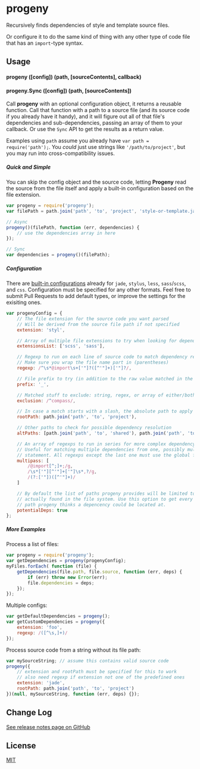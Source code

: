 progeny
=======
Recursively finds dependencies of style and template source files.

Or configure it to do the same kind of thing with any other type of code file
that has an `import`-type syntax.


Usage
-----
#### progeny ([config]) (path, [sourceContents], callback)
#### progeny.Sync ([config]) (path, [sourceContents])
Call **progeny** with an optional configuration object, it returns a reusable
function. Call that function with a path to a source file (and its
source code if you already have it handy), and it will figure out all of that
file's dependencies and sub-dependencies, passing an array of them to your
callback. Or use the `Sync` API to get the results as a return value.

Examples using `path` assume you already have `var path = require('path');`.
You _could_ just use strings like `'/path/to/project'`, but you may run into
cross-compatibility issues.

##### Quick and Simple
You can skip the config object and the source code, letting **Progeny** read
the source from the file itself and apply a built-in configuration based on the file extension.

```javascript
var progeny = require('progeny');
var filePath = path.join('path', 'to', 'project', 'style-or-template.jade');

// Async
progeny()(filePath, function (err, dependencies) {
    // use the dependencies array in here
});

// Sync
var dependencies = progeny()(filePath);
```

##### Configuration
There are
[built-in configurations](https://github.com/es128/progeny/blob/master/src/index.coffee#L7-L25)
already for `jade`, `stylus`, `less`, `sass`/`scss`, and `css`. Configuration
must be specified for any other formats. Feel free to submit Pull Requests to
add default types, or improve the settings for the exisiting ones.

```javascript
var progenyConfig = {
    // The file extension for the source code you want parsed
    // Will be derived from the source file path if not specified
    extension: 'styl',

    // Array of multiple file extensions to try when looking for dependencies
    extensionsList: ['scss', 'sass'],

    // Regexp to run on each line of source code to match dependency references
    // Make sure you wrap the file name part in (parentheses)
    regexp: /^\s*@import\s+['"]?([^'"]+)['"]?/,

    // File prefix to try (in addition to the raw value matched in the regexp)
    prefix: '_',

    // Matched stuff to exclude: string, regex, or array of either/both
    exclusion: /^compass/,

    // In case a match starts with a slash, the absolute path to apply
    rootPath: path.join('path', 'to', 'project'),

    // Other paths to check for possible dependency resolution
    altPaths: [path.join('path', 'to', 'shared'), path.join('path', 'to', 'common')]

    // An array of regexps to run in series for more complex dependency parsing
    // Useful for matching multiple dependencies from one, possibly mult-line,
    // statement. All regexps except the last one must use the global flag.
    multipass: [
        /@import[^;]+;/g,
        /\s*['"][^'"]+['"]\s*,?/g,
        /(?:['"])([^'"]+)/
    ]

    // By default the list of paths progeny provides will be limited to files
    // actually found in the file system. Use this option to get every possible
    // path progeny thinks a depencency could be located at.
    potentialDeps: true
};
```

##### More Examples
Process a list of files:

```javascript
var progeny = require('progeny');
var getDependencies = progeny(progenyConfig);
myFiles.forEach( function (file) {
    getDependencies(file.path, file.source, function (err, deps) {
        if (err) throw new Error(err);
        file.dependencies = deps;
    });
});
```

Multiple configs:

```javascript
var getDefaultDependencies = progeny();
var getCustomDependencies = progeny({
    extension: 'foo',
    regexp: /([^\s,]+)/
});
```

Process source code from a string without its file path:

```javascript
var mySourceString; // assume this contains valid source code
progeny({
    // extension and rootPath must be specified for this to work
    // also need regexp if extension not one of the predefined ones
    extension: 'jade',
    rootPath: path.join('path', 'to', 'project')
})(null, mySourceString, function (err, deps) {});
```

Change Log
----------
[See release notes page on GitHub](https://github.com/es128/progeny/releases)

License
-------
[MIT](https://raw.github.com/es128/progeny/master/LICENSE)
